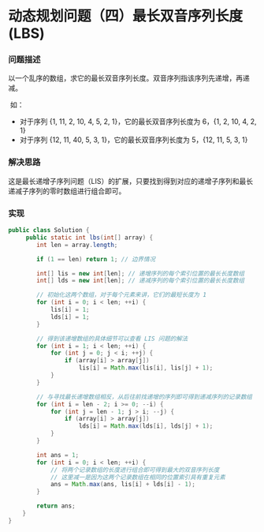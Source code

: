 # 动态规划问题（四）最长双音序列长度(LBS)

### 问题描述

​	以一个乱序的数组，求它的最长双音序列长度。双音序列指该序列先递增，再递减。

​	如：

- 对于序列 {1, 11, 2, 10, 4, 5, 2, 1}，它的最长双音序列长度为 6，{1, 2, 10, 4, 2, 1}
- 对于序列 {12, 11, 40, 5, 3, 1}，它的最长双音序列长度为 5，{12, 11, 5, 3, 1}

### 解决思路

​	这是最长递增子序列问题（LIS）的扩展，只要找到得到对应的递增子序列和最长递减子序列的零时数组进行组合即可。

### 实现

```java
public class Solution {
     public static int lbs(int[] array) {
        int len = array.length;

        if (1 == len) return 1; // 边界情况

        int[] lis = new int[len]; // 递增序列的每个索引位置的最长长度数组
        int[] lds = new int[len]; // 递减序列的每个索引位置的最长长度数组

        // 初始化这两个数组，对于每个元素来讲，它们的最短长度为 1
        for (int i = 0; i < len; ++i) {
            lis[i] = 1;
            lds[i] = 1;
        }

        // 得到该递增数组的具体细节可以查看 LIS 问题的解法
        for (int i = 1; i < len; ++i) {
            for (int j = 0; j < i; ++j) {
                if (array[i] > array[j])
                    lis[i] = Math.max(lis[i], lis[j] + 1);
            }
        }

        // 与寻找最长递增数组相反，从后往前找递增的序列即可得到递减序列的记录数组
        for (int i = len - 2; i >= 0; --i) {
            for (int j = len - 1; j > i; --j) {
                if (array[i] > array[j])
                    lds[i] = Math.max(lds[i], lds[j] + 1);
            }
        }

        int ans = 1;
        for (int i = 0; i < len; ++i) {
            // 将两个记录数组的长度进行组合即可得到最大的双音序列长度
            // 这里减一是因为这两个记录数组在相同的位置索引具有重复元素
            ans = Math.max(ans, lis[i] + lds[i] - 1);
        }

        return ans;
    }
}
```



### 
